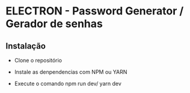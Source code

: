 # ELECTRON - Password Generator / Gerador de senhas

## Instalação
 - Clone o repositório
 - Instale as denpendencias com NPM ou YARN

  - Execute o comando npm run dev/ yarn dev
